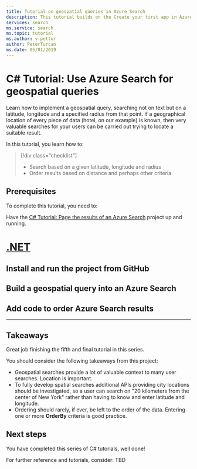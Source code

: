 ```yaml
---
title: Tutorial on geospatial queries in Azure Search
description: This tutorial builds on the Create your first app in Azure Search tutorial and the paging tutorial, to add geospatial searches (searches based on the distance a location is away from a given latitude and longitude).
services: search
ms.service: search
ms.topic: tutorial
ms.author: v-pettur
author: PeterTurcan
ms.date: 05/01/2019
---
```


# C# Tutorial: Use Azure Search for geospatial queries

Learn how to implement a geospatial query, searching not on text but on a latitude, longitude and a specified radius from that point. If a geographical location of every piece of data (hotel, on our example) is known, then very valuable searches for your users can be carried out trying to locate a suitable result.

In this tutorial, you learn how to:
> [!div class="checklist"]
> * Search based on a given latitude, longitude and radius
> * Order results based on distance and perhaps other criteria

## Prerequisites

To complete this tutorial, you need to:

Have the [C# Tutorial: Page the results of an Azure Search](tutorial-csharp-paging.md) project up and running.

# [\.NET](#tab/dotnet)

## Install and run the project from GitHub


## Build a geospatial query into an Azure Search

## Add code to order Azure Search results


---

## Takeaways

Great job finishing the fifth and final tutorial in this series.

You should consider the following takeaways from this project:

* Geospatial searches provide a lot of valuable context to many user searches. Location is important.
* To fully develop spatial searches additional APIs providing city locations should be investigated, so a user can search on "20 kilometers from the center of New York" rather than having to know and enter latitude and longitude.
* Ordering should rarely, if ever, be left to the order of the data. Entering one or more **OrderBy** criteria is good practice.

## Next steps

You have completed this series of C# tutorials, well done! 

For further reference and tutorials, consider:
TBD